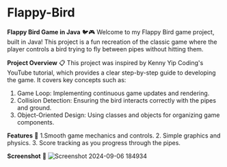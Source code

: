 # Flappy-Bird
**Flappy Bird Game in Java** 🐦🎮
Welcome to my Flappy Bird game project, built in Java! This project is a fun recreation of the classic game where the player controls a bird trying to fly between pipes without hitting them.

**Project Overview** 📋
This project was inspired by Kenny Yip Coding's YouTube tutorial, which provides a clear step-by-step guide to developing the game. It covers key concepts such as:

1. Game Loop: Implementing continuous game updates and rendering.
2. Collision Detection: Ensuring the bird interacts correctly with the pipes and ground.
3. Object-Oriented Design: Using classes and objects for organizing game components.


**Features** 🌟
1.Smooth game mechanics and controls.
2. Simple graphics and physics.
3. Score tracking as you progress through the pipes.

**Screenshot** 🎨
![Screenshot 2024-09-06 184934](https://github.com/user-attachments/assets/9d526c79-1bd9-4ab7-a92c-156680842f6d)
